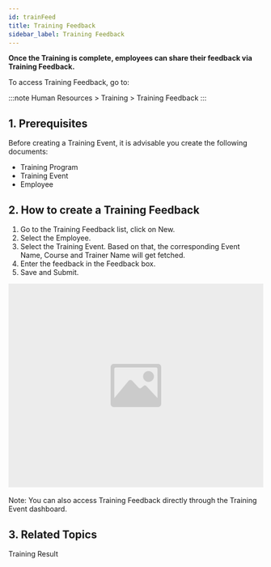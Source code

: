 ```yaml
---
id: trainFeed
title: Training Feedback
sidebar_label: Training Feedback
---
```


**Once the Training is complete, employees can share their feedback via Training Feedback.**

To access Training Feedback, go to:

:::note
Human Resources > Training > Training Feedback
:::

## 1. Prerequisites

Before creating a Training Event, it is advisable you create the following documents:

- Training Program
- Training Event
- Employee

## 2. How to create a Training Feedback

1. Go to the Training Feedback list, click on New.
1. Select the Employee.
1. Select the Training Event. Based on that, the corresponding Event Name, Course and Trainer Name will get fetched.
1. Enter the feedback in the Feedback box.
1. Save and Submit.

![image](images/image.jpg)

Note: You can also access Training Feedback directly through the Training Event dashboard.

## 3. Related Topics

Training Result
